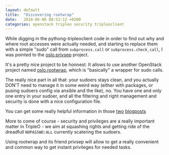 ```yaml
---
layout: default
title:  "Discovering rootwrap"
date:   2018-06-06 08:52:12 +0200
categories: openstack tripleo security tripleoclient
---
```


While digging in the pythong-tripleoclient code in order to find out why and where root accesses were
actually needed, and starting to replace them with a simple "sudo" call from ```subprocess.call``` 
or ```subprocess.check_call```, I was pointed to the [oslo.privsep](https://github.com/openstack/oslo.privsep)
project.

It's a pretty nice project to be honnest. It allows to use another OpenStack project named
[oslo.rootwrap](https://github.com/openstack/oslo.rootwrap), which is "basically" a wrapper for sudo calls.

The really nice part in all that: your sudoers stays clean, and you actually DON'T need to manage it in some
weird way (either with packages, or pusing sudoers config via ansible and the like), no. You have one and
only one entry in your sudoer, and all the filtering and right management and security is done with a nice
configuration file.

You can get some really helpful information in those
[two](https://www.madebymikal.com/how-to-make-a-privileged-call-with-oslo-privsep/)
[blogposts](https://www.madebymikal.com/adding-oslo-privsep-to-a-new-project-a-worked-example/)

More to come of course - security and privileges are a really important matter in TripleO - we aim at squashing rights
and getting ride of the dreadfull ```NOPASSWD:ALL``` currently scatering the sudoers.

Using rootwrap and its friend privsep will allow to get a really convenient and common way to get instant privileges for
needed tasks.

